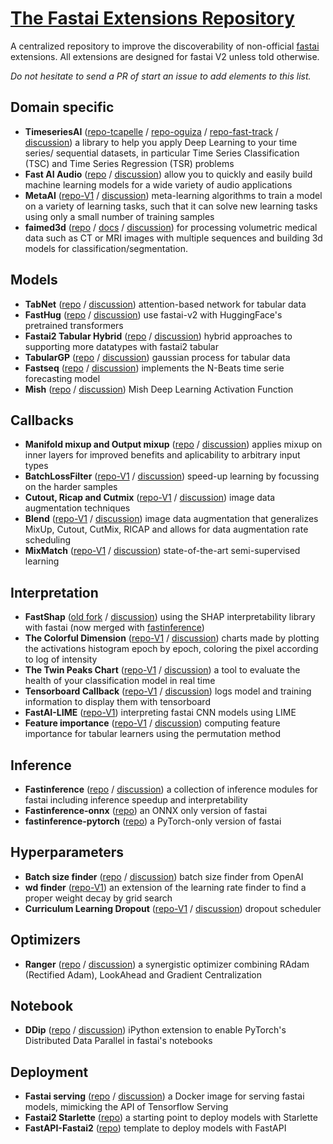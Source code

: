 # [The Fastai Extensions Repository](https://forums.fast.ai/t/unofficial-fastai-extensions-repository/)

A centralized repository to improve the discoverability of non-official [fastai](https://docs.fast.ai/) extensions.
All extensions are designed for fastai V2 unless told otherwise.

*Do not hesitate to send a PR of start an issue to add elements to this list.*

## Domain specific
- **TimeseriesAI** ([repo-tcapelle](https://github.com/tcapelle/timeseries_fastai) / [repo-oguiza](https://github.com/timeseriesAI/timeseriesAI) / [repo-fast-track](https://github.com/ai-fast-track/timeseries) / [discussion](https://forums.fast.ai/t/timeseries/55861)) a library to help you apply Deep Learning to your time series/ sequential datasets, in particular Time Series Classification (TSC) and Time Series Regression (TSR) problems
- **Fast AI Audio** ([repo](https://github.com/rbracco/fastai2_audio) / [discussion](https://forums.fast.ai/t/fastai-v2-audio/)) allow you to quickly and easily build machine learning models for a wide variety of audio applications
- **MetaAI** ([repo-V1](https://github.com/Atom-101/MetaAI) / [discussion](https://forums.fast.ai/t/an-extension-of-fastai-for-meta-learning-algorithms/)) meta-learning algorithms to train a model on a variety of learning tasks, such that it can solve new learning tasks using only a small number of training samples
- **faimed3d** ([repo](https://github.com/kbressem/faimed3d) / [docs](https://kbressem.github.io/faimed3d/) / [discussion](https://forums.fast.ai/t/faimed3d-fastai-extension-for-volumetric-medical-data/)) for processing volumetric medical data such as CT or MRI images with multiple sequences and building 3d models for classification/segmentation. 

## Models
- **TabNet** ([repo](https://github.com/mgrankin/fast_tabnet) / [discussion](https://forums.fast.ai/t/tabnet-with-fastai-v2/)) attention-based network for tabular data
- **FastHug** ([repo](https://github.com/morganmcg1/fasthugs) / [discussion](https://forums.fast.ai/t/fasthugs-fastai-v2-and-huggingface-transformers/)) use fastai-v2 with HuggingFace's pretrained transformers
- **Fastai2 Tabular Hybrid** ([repo](https://github.com/muellerzr/fastai2_tabular_hybrid) / [discussion](https://forums.fast.ai/t/fastai-v2-tabular/53530/213)) hybrid approaches to supporting more datatypes with fastai2 tabular
- **TabularGP** ([repo](https://github.com/nestordemeure/tabularGP) / [discussion](https://forums.fast.ai/t/tabulargp-gaussian-processes-with-fastai/)) gaussian process for tabular data
- **Fastseq** ([repo](https://github.com/takotab/fastseq) / [discussion](https://forums.fast.ai/t/time-series-sequential-data-study-group/29686/600)) implements the N-Beats time serie forecasting model
- **Mish** ([repo](https://github.com/digantamisra98/Mish) / [discussion](https://forums.fast.ai/t/meet-mish-new-activation-function-possible-successor-to-relu/)) Mish Deep Learning Activation Function

## Callbacks
- **Manifold mixup and Output mixup** ([repo](https://github.com/nestordemeure/ManifoldMixupV2) / [discussion](https://forums.fast.ai/t/mixup-data-augmentation/22764/53)) applies mixup on inner layers for improved benefits and aplicability to arbitrary input types
- **BatchLossFilter** ([repo-V1](https://github.com/oguiza/fastai_extensions/blob/master/03_BatchLossFilter.ipynb) / [discussion](https://forums.fast.ai/t/meet-batchlossfilter-a-new-technique-to-speed-up-training/56621)) speed-up learning by focussing on the harder samples
- **Cutout, Ricap and Cutmix** ([repo-V1](https://github.com/oguiza/fastai_extensions/blob/master/01_data_augmentation_notebook.ipynb) / [discussion](https://forums.fast.ai/t/cutmix-mixup/)) image data augmentation techniques
- **Blend** ([repo-V1](https://github.com/oguiza/fastai_extensions/blob/master/02_data_augmentation_blend.ipynb) / [discussion](https://forums.fast.ai/t/data-augmentation-dynamic-blend/)) image data augmentation that generalizes MixUp, Cutout, CutMix, RICAP and allows for data augmentation rate scheduling
- **MixMatch** ([repo-V1](https://github.com/oguiza/fastai_extensions/blob/master/04a_MixMatch_extended.ipynb) / [discussion](https://forums.fast.ai/t/semi-supervised-learning-ssl-uda-mixmatch-s4l/)) state-of-the-art semi-supervised learning

## Interpretation
- **FastShap** ([old fork](https://github.com/nestordemeure/fastshap) / [discussion](https://forums.fast.ai/t/feature-importance-in-deep-learning/42026/64)) using the SHAP interpretability library with fastai (now merged with [fastinference](https://github.com/muellerzr/fastinference))
- **The Colorful Dimension** ([repo-V1](https://github.com/artste/colorfuldim) / [discussion](https://forums.fast.ai/t/the-colorful-dimension/))  charts made by plotting the activations histogram epoch by epoch, coloring the pixel according to log of intensity
- **The Twin Peaks Chart** ([repo-V1](https://github.com/artste/colorfuldim) / [discussion](https://forums.fast.ai/t/the-twin-peaks-chart/)) a tool to evaluate the health of your classification model in real time
- **Tensorboard Callback** ([repo-V1](https://github.com/Pendar2/fastai-tensorboard-callback) / [discussion](https://forums.fast.ai/t/tensorboard-callback-for-fastai/)) logs model and training information to display them with tensorboard
- **FastAI-LIME** ([repo-V1](https://github.com/anurags25/FastAI-LIME)) interpreting fastai CNN models using LIME
- **Feature importance** ([repo-V1](https://github.com/nestordemeure/permutationImportance) / [discussion](https://forums.fast.ai/t/feature-importance-in-deep-learning/)) computing feature importance for tabular learners using the permutation method

## Inference
- **Fastinference** ([repo](https://github.com/muellerzr/fastinference) / [discussion](https://forums.fast.ai/t/a-walk-with-fastai2-fastinference-mini-series/73277)) a collection of inference modules for fastai including inference speedup and interpretability
- **Fastinference-onnx** ([repo](https://github.com/muellerzr/fastinference_onnx)) an ONNX only version of fastai
- **fastinference-pytorch** ([repo](https://github.com/muellerzr/fastinference_pytorch)) a PyTorch-only version of fastai

## Hyperparameters
- **Batch size finder** ([repo](https://github.com/hal-314/fastai-batch-size-finder) / [discussion](https://forums.fast.ai/t/batch-size-finder-from-openai-implemented-using-fastai/57620)) batch size finder from OpenAI
- **wd finder** ([repo-V1](https://github.com/DrHB/fastai_wd)) an extension of the learning rate finder to find a proper weight decay by grid search
- **Curriculum Learning Dropout** ([repo-V1](https://github.com/lessw2020/Curriculum-Learning-Dropout) / [discussion](https://forums.fast.ai/t/improved-loss-with-curriculum-learning-paper-and-video/47337)) dropout scheduler

## Optimizers
- **Ranger** ([repo](https://github.com/lessw2020/Ranger-Deep-Learning-Optimizer) / [discussion](https://forums.fast.ai/t/meet-ranger-radam-lookahead-optimizer)) a synergistic optimizer combining RAdam (Rectified Adam), LookAhead and Gradient Centralization

## Notebook
- **DDip** ([repo](https://github.com/philtrade/Ddip) / [discussion](https://forums.fast.ai/t/distributed-multi-gpu-training-with-fastai-in-jupyter-notebook/)) iPython extension to enable PyTorch's Distributed Data Parallel in fastai's notebooks 

## Deployment
- **Fastai serving** ([repo](https://github.com/developmentseed/fastai-serving) / [discussion](https://forums.fast.ai/t/fastai-serving/)) a Docker image for serving fastai models, mimicking the API of Tensorflow Serving
- **Fastai2 Starlette** ([repo](https://github.com/muellerzr/fastai2-Starlette)) a starting point to deploy models with Starlette
- **FastAPI-Fastai2** ([repo](https://github.com/BoxOfCereal/FastAPI-Fastai2)) template to deploy models with FastAPI

